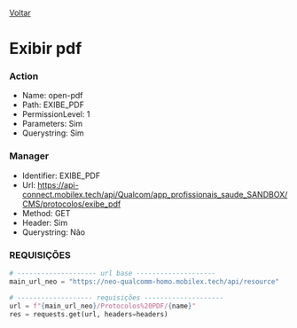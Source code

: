 [Voltar](./protocolos.md)
# Exibir pdf
### Action
- Name: open-pdf
- Path: EXIBE_PDF
- PermissionLevel: 1
- Parameters: Sim
- Querystring: Sim
 
### Manager
- Identifier: EXIBE_PDF
- Url: https://api-connect.mobilex.tech/api/Qualcom/app_profissionais_saude_SANDBOX/CMS/protocolos/exibe_pdf
- Method: GET
- Header: Sim
- Querystring: Não

### REQUISIÇÕES
~~~ python
# -------------------- url base --------------------
main_url_neo = "https://neo-qualcomm-homo.mobilex.tech/api/resource"

# ------------------- requisições --------------------
url = f"{main_url_neo}/Protocolos%20PDF/{name}"
res = requests.get(url, headers=headers)

~~~